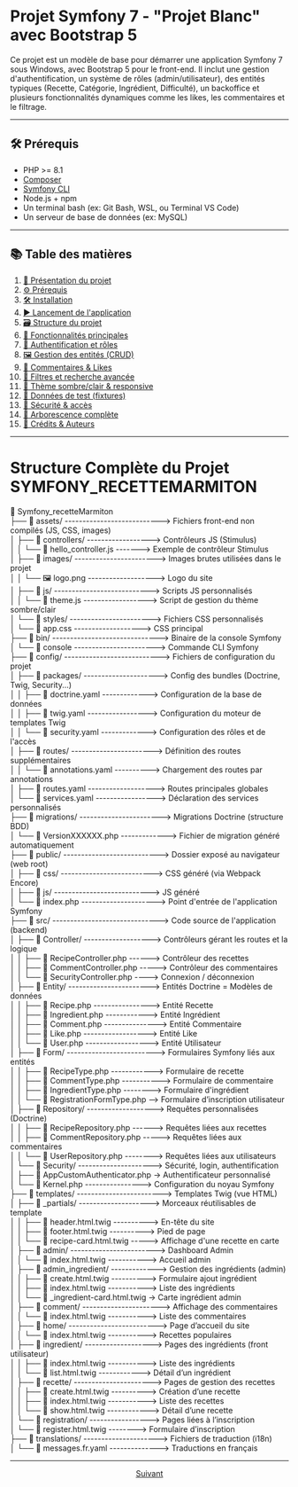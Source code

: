 # Projet Symfony 7 - "Projet Blanc" avec Bootstrap 5

Ce projet est un modèle de base pour démarrer une application Symfony 7 sous Windows, avec Bootstrap 5 pour le front-end. Il inclut une gestion d'authentification, un système de rôles (admin/utilisateur), des entités typiques (Recette, Catégorie, Ingrédient, Difficulté), un backoffice et plusieurs fonctionnalités dynamiques comme les likes, les commentaires et le filtrage.


---

## 🛠 Prérequis

- PHP >= 8.1
- [Composer](https://getcomposer.org/)
- [Symfony CLI](https://symfony.com/download)
- Node.js + npm
- Un terminal bash (ex: Git Bash, WSL, ou Terminal VS Code)
- Un serveur de base de données (ex: MySQL)

---

## 📚 Table des matières

1. [🚀 Présentation du projet](#-présentation-du-projet)  
2. [⚙️ Prérequis](#️-prérequis)  
3. [🛠️ Installation](#️-installation)  
4. [▶️ Lancement de l'application](#️-lancement-de-lapplication)  
5. [🗃️ Structure du projet](#️-structure-du-projet)  
6. [🧩 Fonctionnalités principales](#-fonctionnalités-principales)  
7. [👤 Authentification et rôles](#-authentification-et-rôles)  
8. [🖼️ Gestion des entités (CRUD)](#️-gestion-des-entités-crud)  
9. [💬 Commentaires & Likes](#-commentaires--likes)  
10. [🔎 Filtres et recherche avancée](#-filtres-et-recherche-avancée)  
11. [🎨 Thème sombre/clair & responsive](#-thème-sombreclair--responsive)  
12. [🧪 Données de test (fixtures)](#-données-de-test-fixtures)  
13. [🔐 Sécurité & accès](#-sécurité--accès)  
14. [📂 Arborescence complète](#-arborescence-complète)  
15. [📝 Crédits & Auteurs](#-crédits--auteurs)

---

# Structure Complète du Projet SYMFONY_RECETTEMARMITON

📁 Symfony_recetteMarmiton  
├── 📂 assets/ ---------------------------> Fichiers front-end non compilés (JS, CSS, images)  
│   ├── 📂 controllers/ ------------------> Contrôleurs JS (Stimulus)  
│   │   └── 📜 hello_controller.js -------> Exemple de contrôleur Stimulus  
│   ├── 📂 images/ -----------------------> Images brutes utilisées dans le projet  
│   │   └── 🖼️ logo.png -------------------> Logo du site  
│   ├── 📂 js/ ---------------------------> Scripts JS personnalisés  
│   │   └── 📜 theme.js ------------------> Script de gestion du thème sombre/clair  
│   └── 📂 styles/ -----------------------> Fichiers CSS personnalisés  
│       └── 🎨 app.css -------------------> CSS principal  
├── 📂 bin/ ------------------------------> Binaire de la console Symfony  
│   └── 📜 console -----------------------> Commande CLI Symfony  
├── 📂 config/ ---------------------------> Fichiers de configuration du projet  
│   ├── 📂 packages/ ---------------------> Config des bundles (Doctrine, Twig, Security...)  
│   │   ├── 📜 doctrine.yaml -------------> Configuration de la base de données  
│   │   ├── 📜 twig.yaml -----------------> Configuration du moteur de templates Twig  
│   │   └── 📜 security.yaml -------------> Configuration des rôles et de l'accès  
│   ├── 📂 routes/ -----------------------> Définition des routes supplémentaires  
│   │   └── 📜 annotations.yaml ----------> Chargement des routes par annotations  
│   ├── 📜 routes.yaml -------------------> Routes principales globales  
│   └── 📜 services.yaml -----------------> Déclaration des services personnalisés  
├── 📂 migrations/ -----------------------> Migrations Doctrine (structure BDD)  
│   └── 📜 VersionXXXXXX.php -------------> Fichier de migration généré automatiquement  
├── 📂 public/ ---------------------------> Dossier exposé au navigateur (web root)  
│   ├── 📂 css/ --------------------------> CSS généré (via Webpack Encore)  
│   ├── 📂 js/ ---------------------------> JS généré  
│   └── 📜 index.php ---------------------> Point d'entrée de l'application Symfony  
├── 📂 src/ ------------------------------> Code source de l'application (backend)  
│   ├── 📂 Controller/ -------------------> Contrôleurs gérant les routes et la logique  
│   │   ├── 📜 RecipeController.php ------> Contrôleur des recettes  
│   │   ├── 📜 CommentController.php -----> Contrôleur des commentaires  
│   │   └── 📜 SecurityController.php ----> Connexion / déconnexion  
│   ├── 📂 Entity/ -----------------------> Entités Doctrine = Modèles de données  
│   │   ├── 📜 Recipe.php ----------------> Entité Recette  
│   │   ├── 📜 Ingredient.php ------------> Entité Ingrédient  
│   │   ├── 📜 Comment.php ---------------> Entité Commentaire  
│   │   ├── 📜 Like.php ------------------> Entité Like  
│   │   └── 📜 User.php ------------------> Entité Utilisateur  
│   ├── 📂 Form/ -------------------------> Formulaires Symfony liés aux entités  
│   │   ├── 📜 RecipeType.php ------------> Formulaire de recette  
│   │   ├── 📜 CommentType.php -----------> Formulaire de commentaire  
│   │   ├── 📜 IngredientType.php --------> Formulaire d'ingrédient  
│   │   └── 📜 RegistrationFormType.php --> Formulaire d’inscription utilisateur  
│   ├── 📂 Repository/ -------------------> Requêtes personnalisées (Doctrine)  
│   │   ├── 📜 RecipeRepository.php ------> Requêtes liées aux recettes  
│   │   ├── 📜 CommentRepository.php -----> Requêtes liées aux commentaires  
│   │   └── 📜 UserRepository.php --------> Requêtes liées aux utilisateurs  
│   └── 📂 Security/ ---------------------> Sécurité, login, authentification  
│       ├── 📜 AppCustomAuthenticator.php -> Authentificateur personnalisé  
│       └── 📜 Kernel.php ----------------> Configuration du noyau Symfony  
├── 📂 templates/ ------------------------> Templates Twig (vue HTML)  
│   ├── 📂 _partials/ --------------------> Morceaux réutilisables de template  
│   │   ├── 📜 header.html.twig ----------> En-tête du site  
│   │   ├── 📜 footer.html.twig ----------> Pied de page  
│   │   └── 📜 recipe-card.html.twig -----> Affichage d'une recette en carte  
│   ├── 📂 admin/ ------------------------> Dashboard Admin  
│   │   └── 📜 index.html.twig -----------> Accueil admin  
│   ├── 📂 admin_ingredient/ -------------> Gestion des ingrédients (admin)  
│   │   ├── 📜 create.html.twig ----------> Formulaire ajout ingrédient  
│   │   ├── 📜 index.html.twig -----------> Liste des ingrédients  
│   │   └── 📜 _ingredient-card.html.twig -> Carte ingrédient admin  
│   ├── 📂 comment/ ----------------------> Affichage des commentaires  
│   │   └── 📜 index.html.twig -----------> Liste des commentaires  
│   ├── 📂 home/ -------------------------> Page d’accueil du site  
│   │   └── 📜 index.html.twig -----------> Recettes populaires  
│   ├── 📂 ingredient/ -------------------> Pages des ingrédients (front utilisateur)  
│   │   ├── 📜 index.html.twig -----------> Liste des ingrédients  
│   │   └── 📜 list.html.twig ------------> Détail d’un ingrédient  
│   ├── 📂 recette/ ----------------------> Pages de gestion des recettes  
│   │   ├── 📜 create.html.twig ----------> Création d’une recette  
│   │   ├── 📜 index.html.twig -----------> Liste des recettes  
│   │   └── 📜 show.html.twig ------------> Détail d’une recette  
│   └── 📂 registration/ -----------------> Pages liées à l’inscription  
│       └── 📜 register.html.twig --------> Formulaire d’inscription  
├── 📂 translations/ ---------------------> Fichiers de traduction (i18n)  
│   └── 📜 messages.fr.yaml --------------> Traductions en français

---

<p align="center">
  <a href="Procedures A à Z/installation.md">Suivant</a>
</p>